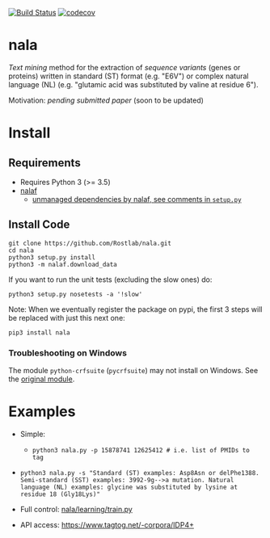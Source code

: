 [![Build Status](https://travis-ci.org/Rostlab/nala.svg?branch=develop)](https://travis-ci.org/Rostlab/nala)
[![codecov](https://codecov.io/gh/Rostlab/nala/branch/develop/graph/badge.svg)](https://codecov.io/gh/Rostlab/nala)


# nala

_Text mining_ method for the extraction of _sequence variants_ (genes or proteins) written in standard (ST) format (e.g. "E6V") or complex natural language (NL) (e.g. "glutamic acid was substituted by valine at residue 6").

Motivation: _pending submitted paper_ (soon to be updated)


# Install

##  Requirements

* Requires Python 3 (>= 3.5)
* [nalaf](https://github.com/Rostlab/nalaf)
  * [unmanaged dependencies by nalaf, see comments in `setup.py`](https://github.com/Rostlab/nalaf/blob/develop/setup.py)

## Install Code

```shell
git clone https://github.com/Rostlab/nala.git
cd nala
python3 setup.py install
python3 -m nalaf.download_data
```

 If you want to run the unit tests (excluding the slow ones) do:

```shell
python3 setup.py nosetests -a '!slow'
```

 Note: When we eventually register the package on pypi, the first 3 steps will be replaced with just this next one:

```shell
pip3 install nala
```

### Troubleshooting on Windows

The module `python-crfsuite` (`pycrfsuite`) may not install on Windows. See the [original module](https://github.com/tpeng/python-crfsuite).

# Examples

* Simple:
  * `python3 nala.py -p 15878741 12625412 # i.e. list of PMIDs to tag`
 * `python3 nala.py -s "Standard (ST) examples: Asp8Asn or delPhe1388. Semi-standard (SST) examples: 3992-9g-->a mutation. Natural language (NL) examples: glycine was substituted by lysine at residue 18 (Gly18Lys)"`

* Full control: [nala/learning/train.py](nala/learning/train.py)

* API access: https://www.tagtog.net/-corpora/IDP4+
